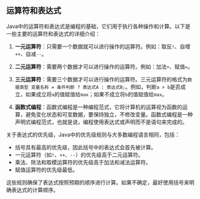 ## 运算符和表达式

Java中的运算符和表达式是编程的基础，它们用于执行各种操作和计算。以下是一些主要的运算符和表达式的详细介绍：

1. **一元运算符**：只需要一个数据就可以进行操作的运算符。例如：取反`!`、自增`++`、自减`--`。

2. **二元运算符**：需要两个数据才可以进行操作的运算符。例如：加法`+`、赋值`=`。

3. **三元运算符**：需要三个数据才可以进行操作的运算符。三元运算符的格式为`数据类型 变量名称 = 条件判断 ? 表达式A : 表达式B;`。例如，判断`a > b`是否成立，如果成立将`a`的值赋值给`max`；如果不成立将`b`的值赋值给`max`。

4. **函数式编程**：函数式编程是一种编程范式，它将计算机的运算视为函数的运算，避免变化状态和可变数据，要保持独立，不修改变量。函数式编程是一种声明式编程范式，也就是说，编程使用表达式或声明而不是语句来完成的。

关于表达式的优先级，Java中的优先级规则与大多数编程语言相同，包括：

- 括号具有最高的优先级，因此括号中的表达式会首先被计算。
- 一元运算符（如`!`、`++`、`--`）的优先级高于二元运算符。
- 乘法、除法和取模运算符的优先级高于加法和减法运算符。
- 赋值运算符的优先级最低。

这些规则确保了表达式按照预期的顺序进行计算。如果不确定，最好使用括号来明确表达式的计算顺序。